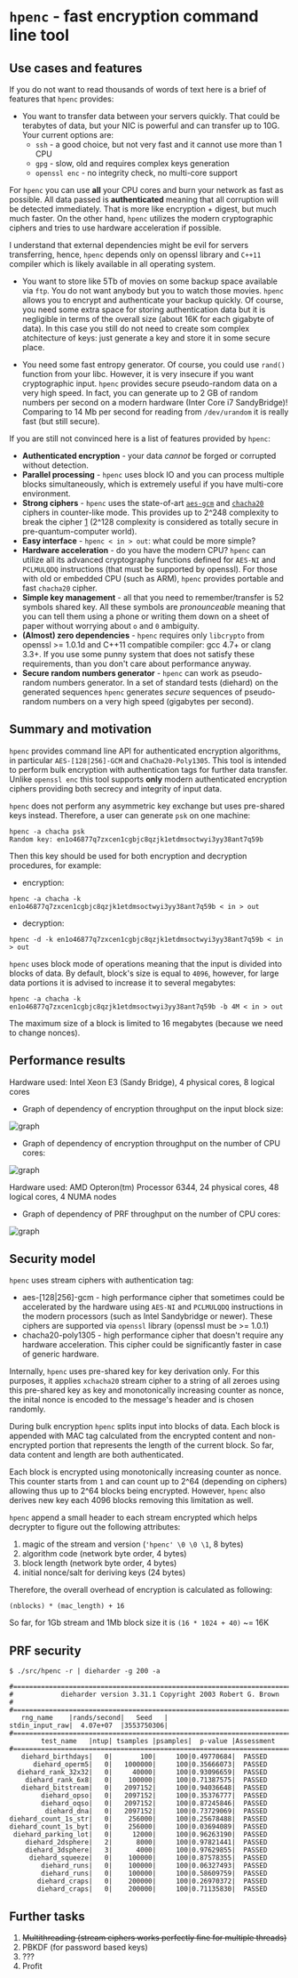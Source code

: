 # `hpenc` - fast encryption command line tool

## Use cases and features

If you do not want to read thousands of words of text here is a brief of features that `hpenc` provides:

- You want to transfer data between your servers quickly. That could be terabytes of data, but your NIC
is powerful and can transfer up to 10G. Your current options are:
	* `ssh` - a good choice, but not very fast and it cannot use more than 1 CPU
	* `gpg` - slow, old and requires complex keys generation
	* `openssl enc` - no integrity check, no multi-core support

For `hpenc` you can use **all** your CPU cores and burn your network as fast as possible. All data passed is
**authenticated** meaning that all corruption will be detected immediately. That is more like encryption +
digest, but much much faster. On the other hand, `hpenc` utilizes the modern cryptographic ciphers and tries
to use hardware acceleration if possible.

I understand that external dependencies might be evil for servers transferring, hence, `hpenc` depends only on openssl library and `C++11` compiler which is likely available in all operating system.

- You want to store like 5Tb of movies on some backup space available via `ftp`. You do not want anybody but you to watch those movies. `hpenc` allows you to encrypt and authenticate your backup quickly. Of course, you need some extra
space for storing authentication data but it is negligible in terms of the overall size (about 16K for each gigabyte of data). In this case you still do not need to create som complex atchitecture of keys: just generate a key and store it in some secure place.

- You need some fast entropy generator. Of course, you could use `rand()` function from your libc. However,
it is very insecure if you want cryptographic input. `hpenc` provides secure pseudo-random data on a
very high speed. In fact, you can generate up to 2 GB of random numbers per second on a modern hardware (Inter Core i7 SandyBridge)! Comparing to 14 Mb per second for reading from `/dev/urandom` it is really fast (but still secure).

If you are still not convinced here is a list of features provided by `hpenc`:

- **Authenticated encryption** - your data *cannot* be forged or corrupted without detection.
- **Parallel processing** - `hpenc` uses block IO and you can process multiple blocks simultaneously, which is extremely useful if you have multi-core environment.
- **Strong ciphers** - `hpenc` uses the state-of-art [`aes-gcm`](http://en.wikipedia.org/wiki/Galois/Counter_Mode) and [`chacha20`](http://cr.yp.to/chacha.html) ciphers in counter-like mode. This provides up to 2^248 complexity to break the cipher [1](http://eprint.iacr.org/2007/472.pdf) (2^128 complexity is considered as totally secure in pre-quantum-computer world).
- **Easy interface** - `hpenc < in > out`: what could be more simple?
- **Hardware acceleration** - do you have the modern CPU? `hpenc` can utilize all its advanced cryptography functions defined for `AES-NI` and `PCLMULQDQ` instructions (that must be supported by openssl). For those with old or embedded CPU (such as ARM), `hpenc` provides portable and fast `chacha20` cipher.
- **Simple key management** - all that you need to remember/transfer is 52 symbols shared key. All these symbols are *pronounceable* meaning that you can tell them using a phone or writing them down on a sheet of paper without worrying about `o` and `0` ambiguity.
- **(Almost) zero dependencies** - `hpenc` requires only `libcrypto` from openssl >= 1.0.1d and C++11 compatible compiler: gcc 4.7+ or clang 3.3+. If you use some punny system that does not satisfy these requirements, than you don't care about performance anyway.
- **Secure random numbers generator** - `hpenc` can work as pseudo-random numbers generator. In a set of standard tests (diehard) on the generated sequences `hpenc` generates *secure* sequences of pseudo-random numbers on a very high speed (gigabytes per second). 

## Summary and motivation

`hpenc` provides command line API for authenticated encryption algorithms, in particular `AES-[128|256]-GCM` and
`ChaCha20-Poly1305`. This tool is intended to perform bulk encryption with authentication tags for further data
transfer. Unlike `openssl enc` this tool supports **only** modern authenticated encryption ciphers providing both
secrecy and integrity of input data.

`hpenc` does not perform any asymmetric key exchange but uses pre-shared keys instead. Therefore, a user can generate
`psk` on one machine:

~~~
hpenc -a chacha psk
Random key: en1o46877q7zxcen1cgbjc8qzjk1etdmsoctwyi3yy38ant7q59b
~~~

Then this key should be used for both encryption and decryption procedures, for example:

* encryption: 

~~~
hpenc -a chacha -k en1o46877q7zxcen1cgbjc8qzjk1etdmsoctwyi3yy38ant7q59b < in > out
~~~

* decryption:

~~~
hpenc -d -k en1o46877q7zxcen1cgbjc8qzjk1etdmsoctwyi3yy38ant7q59b < in > out
~~~

`hpenc` uses block mode of operations meaning that the input is divided into blocks of data.
By default, block's size is equal to `4096`, however, for large data portions it is advised to
increase it to several megabytes:

~~~
hpenc -a chacha -k en1o46877q7zxcen1cgbjc8qzjk1etdmsoctwyi3yy38ant7q59b -b 4M < in > out
~~~

The maximum size of a block is limited to 16 megabytes (because we need to change nonces).

## Performance results

Hardware used: Intel Xeon E3 (Sandy Bridge), 4 physical cores, 8 logical cores

* Graph of dependency of encryption throughput on the input block size:

![graph](https://github.com/vstakhov/hpenc/raw/master/doc/hpenc_throughput_from_block_size.png "Throughput from block size")

* Graph of dependency of encryption throughput on the number of CPU cores:

![graph](https://github.com/vstakhov/hpenc/raw/master/doc/hpenc_throughput_from_cores_count.png "Throughput from cores count")

Hardware used: AMD Opteron(tm) Processor 6344, 24 physical cores, 48 logical cores, 4 NUMA nodes

* Graph of dependency of PRF throughput on the number of CPU cores:

![graph](https://github.com/vstakhov/hpenc/raw/master/doc/hpenc_prf_throughput_from_cores_count_amd_opteron.png "Throughput from cores count")


## Security model

`hpenc` uses stream ciphers with authentication tag:

* aes-[128|256]-gcm - high performance cipher that sometimes could be accelerated by the hardware using
`AES-NI` and `PCLMULQDQ` instructions in the modern processors (such as Intel Sandybridge or newer). These ciphers
are supported via `openssl` library (openssl must be >= 1.0.1)
* chacha20-poly1305 - high performance cipher that doesn't require any hardware acceleration. This cipher could be
significantly faster in case of generic hardware.

Internally, `hpenc` uses pre-shared key for key derivation only. For this purposes, it applies
`xchacha20` stream cipher to a string of all zeroes using this pre-shared key as key and monotonically
increasing counter as nonce, the inital nonce is encoded to the message's header and is chosen randomly.

During bulk encryption `hpenc` splits input into blocks of data. Each block is appended with MAC tag calculated
from the encrypted content and non-encrypted portion that represents the length of the current block. So far,
data content and length are both authenticated.

Each block is encrypted using monotonically increasing counter as nonce. This counter starts from `1` and can count up
to 2^64 (depending on ciphers) allowing thus up to 2^64 blocks being encrypted. However, `hpenc` also derives new key
each 4096 blocks removing this limitation as well.

`hpenc` append a small header to each stream encrypted which helps decrypter to figure out the following attributes:

1. magic of the stream and version (`'hpenc' \0 \0 \1`, 8 bytes)
2. algorithm code (network byte order, 4 bytes)
3. block length (network byte order, 4 bytes)
4. initial nonce/salt for deriving keys (24 bytes)

Therefore, the overall overhead of encryption is calculated as following:

~~~
(nblocks) * (mac_length) + 16
~~~

So far, for 1Gb stream and 1Mb block size it is `(16 * 1024 + 40)` ~= 16K 

## PRF security

~~~
$ ./src/hpenc -r | dieharder -g 200 -a

#=============================================================================#
#            dieharder version 3.31.1 Copyright 2003 Robert G. Brown          #
#=============================================================================#
   rng_name    |rands/second|   Seed   |
stdin_input_raw|  4.07e+07  |3553750306|
#=============================================================================#
        test_name   |ntup| tsamples |psamples|  p-value |Assessment
#=============================================================================#
   diehard_birthdays|   0|       100|     100|0.49770684|  PASSED  
      diehard_operm5|   0|   1000000|     100|0.35666073|  PASSED  
  diehard_rank_32x32|   0|     40000|     100|0.93096659|  PASSED  
    diehard_rank_6x8|   0|    100000|     100|0.71387575|  PASSED  
   diehard_bitstream|   0|   2097152|     100|0.94036648|  PASSED  
        diehard_opso|   0|   2097152|     100|0.35376777|  PASSED  
        diehard_oqso|   0|   2097152|     100|0.87245846|  PASSED  
         diehard_dna|   0|   2097152|     100|0.73729069|  PASSED  
diehard_count_1s_str|   0|    256000|     100|0.25678488|  PASSED  
diehard_count_1s_byt|   0|    256000|     100|0.03694089|  PASSED  
 diehard_parking_lot|   0|     12000|     100|0.96263190|  PASSED  
    diehard_2dsphere|   2|      8000|     100|0.97821441|  PASSED  
    diehard_3dsphere|   3|      4000|     100|0.97629855|  PASSED  
     diehard_squeeze|   0|    100000|     100|0.87578355|  PASSED  
        diehard_runs|   0|    100000|     100|0.06327493|  PASSED  
        diehard_runs|   0|    100000|     100|0.58609759|  PASSED  
       diehard_craps|   0|    200000|     100|0.26970372|  PASSED  
       diehard_craps|   0|    200000|     100|0.71135830|  PASSED
~~~

## Further tasks

1. ~~Multithreading (stream ciphers works perfectly fine for multiple threads)~~
2. PBKDF (for password based keys)
3. ???
4. Profit 

